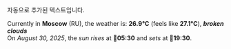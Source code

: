 
자동으로 추가된 텍스트입니다.

<!--START_SECTION:weather:moscow-->
Currently in **Moscow** (RU), the weather is: **26.9°C** (feels like **27.1°C**), ***broken clouds***<br/>
On *August 30, 2025*, the *sun rises* at 🌅**05:30** and *sets* at 🌇**19:30**.
<!--END_SECTION:weather-->
